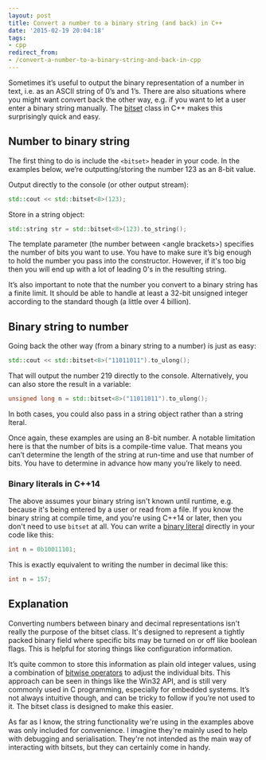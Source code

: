 ```yaml
---
layout: post
title: Convert a number to a binary string (and back) in C++
date: '2015-02-19 20:04:18'
tags:
- cpp
redirect_from:
- /convert-a-number-to-a-binary-string-and-back-in-cpp
---
```


Sometimes it’s useful to output the binary representation of a number in text, i.e. as an ASCII string of 0’s and 1’s. There are also situations where you might want convert back the other way, e.g. if you want to let a user enter a binary string manually. The [bitset](http://www.cplusplus.com/reference/bitset/bitset/) class in C++ makes this surprisingly quick and easy.

## Number to binary string

The first thing to do is include the `<bitset>` header in your code. In the examples below, we’re outputting/storing the number 123 as an 8-bit value.

Output directly to the console (or other output stream):

```cpp
std::cout << std::bitset<8>(123);
```

Store in a string object:

```cpp
std::string str = std::bitset<8>(123).to_string();
```

The template parameter (the number between &lt;angle brackets&gt;) specifies the number of bits you want to use. You have to make sure it’s big enough to hold the number you pass into the constructor. However, if it's too big then you will end up with a lot of leading 0's in the resulting string.

It’s also important to note that the number you convert to a binary string has a finite limit. It should be able to handle at least a 32-bit unsigned integer according to the standard though (a little over 4 billion).

## Binary string to number

Going back the other way (from a binary string to a number) is just as easy:

```cpp
std::cout << std::bitset<8>("11011011").to_ulong();
```

That will output the number 219 directly to the console. Alternatively, you can also store the result in a variable:

```cpp
unsigned long n = std::bitset<8>("11011011").to_ulong();
```

In both cases, you could also pass in a string object rather than a string lteral.

Once again, these examples are using an 8-bit number. A notable limitation here is that the number of bits is a compile-time value. That means you can’t determine the length of the string at run-time and use that number of bits. You have to determine in advance how many you’re likely to need.

### Binary literals in C++14

The above assumes your binary string isn't known until runtime, e.g. because it's being entered by a user or read from a file. If you know the binary string at compile time, and you're using C++14 or later, then you don't need to use `bitset` at all. You can write a [binary literal](https://en.cppreference.com/w/cpp/language/integer_literal) directly in your code like this:

```cpp
int n = 0b10011101;
```

This is exactly equivalent to writing the number in decimal like this:

```cpp
int n = 157;
```

## Explanation

Converting numbers between binary and decimal representations isn't really the purpose of the bitset class. It's designed to represent a tightly packed binary field where specific bits may be turned on or off like boolean flags. This is helpful for storing things like configuration information.

It’s quite common to store this information as plain old integer values, using a combination of [bitwise operators](https://www.geeksforgeeks.org/bitwise-operators-in-c-cpp/) to adjust the individual bits. This approach can be seen in things like the Win32 API, and is still very commonly used in C programming, especially for embedded systems. It’s not always intuitive though, and can be tricky to follow if you’re not used to it. The bitset class is designed to make this easier.

As far as I know, the string functionality we're using in the examples above was only included for convenience. I imagine they're mainly used to help with debugging and serialisation. They're not intended as the main way of interacting with bitsets, but they can certainly come in handy.
